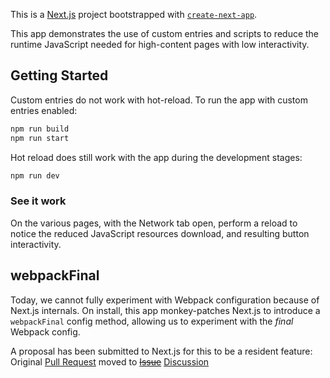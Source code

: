 This is a [Next.js](https://nextjs.org/) project bootstrapped with
[`create-next-app`](https://github.com/vercel/next.js/tree/canary/packages/create-next-app).

This app demonstrates the use of custom entries and scripts to reduce the
runtime JavaScript needed for high-content pages with low interactivity.

## Getting Started

Custom entries do not work with hot-reload. To run the app with custom entries
enabled:

```bash
npm run build
npm run start
```

Hot reload does still work with the app during the development stages:

```bash
npm run dev
```

### See it work

On the various pages, with the Network tab open, perform a reload to notice the
reduced JavaScript resources download, and resulting button interactivity.

## webpackFinal

Today, we cannot fully experiment with Webpack configuration because of Next.js
internals. On install, this app monkey-patches Next.js to introduce a
`webpackFinal` config method, allowing us to experiment with the _final_ Webpack
config.

A proposal has been submitted to Next.js for this to be a resident feature:
Original [Pull Request](https://github.com/vercel/next.js/pull/27544) moved to
~~[Issue](https://github.com/vercel/next.js/issues/27569)~~
[Discussion](https://github.com/vercel/next.js/discussions/27587)
